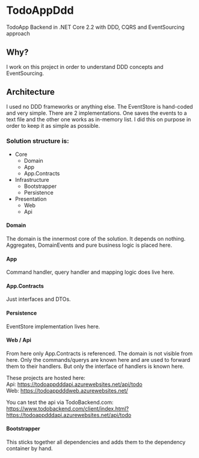 # TodoAppDdd
TodoApp Backend in .NET Core 2.2 with DDD, CQRS and EventSourcing approach

## Why?
I work on this project in order to understand DDD concepts and EventSourcing.

## Architecture
I used no DDD frameworks or anything else. The EventStore is hand-coded and very simple. There are 2 implementations. One saves the events to a text file and the other one works as in-memory list. I did this on purpose in order to keep it as simple as possible.

### Solution structure is:
* Core
  * Domain
  * App
  * App.Contracts
* Infrastructure
  * Bootstrapper
  * Persistence
* Presentation
  * Web
  * Api

#### Domain
The domain is the innermost core of the solution. It depends on nothing.
Aggregates, DomainEvents and pure business logic is placed here.

#### App
Command handler, query handler and mapping logic does live here.

#### App.Contracts
Just interfaces and DTOs.

#### Persistence
EventStore implementation lives here.

#### Web / Api
From here only App.Contracts is referenced. The domain is not visible from here. Only the commands/querys are known here and are used to forward them to their handlers. But only the interface of handlers is known here.

These projects are hosted here:  
Api: https://todoappdddapi.azurewebsites.net/api/todo  
Web: https://todoappdddweb.azurewebsites.net/  

You can test the api via TodoBackend.com:   
https://www.todobackend.com/client/index.html?https://todoappdddapi.azurewebsites.net/api/todo

#### Bootstrapper
This sticks together all dependencies and adds them to the dependency container by hand.
